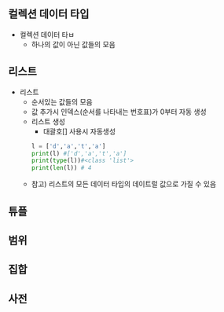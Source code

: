 ## 컬렉션 데이터 타입
* 컬렉션 데이터 타ㅂ
    * 하나의 값이 아닌 값들의 모음

## 리스트
* 리스트
    * 순서있는 값들의 모음
    * 값 추가시 인덱스(순서를 나타내는 번호표)가 0부터 자동 생성
    * 리스트 생성
        * 대괄호[] 사용시 자동생성
        ```py
        l = ['d','a','t','a']
        print(l) #['d','a','t','a']
        print(type(l))#<class 'list'>
        print(len(l)) # 4
        ```
    * 참고) 리스트의 모든 데이터 타입의 데이트럴 값으로 가질 수 있음
## 튜플

## 범위

## 집합

## 사전
